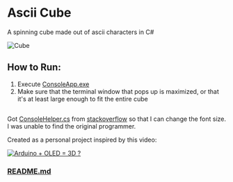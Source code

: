 # Ascii Cube
A spinning cube made out of ascii characters in C#

 ![Cube](https://user-images.githubusercontent.com/52948500/164415963-1792c3e2-ead0-4f8e-90c2-093e8f2cbbc5.gif)

## How to Run:
1. Execute [ConsoleApp.exe](https://github.com/DaBagelBoi/Cube/blob/773365c3b39a24cc185740737ac4415aa9fa3bb2/Assembly/ConsoleApp.exe)
2. Make sure that the terminal window that pops up is maximized, or that it's at least large enough to fit the entire cube

## 
Got [ConsoleHelper.cs](https://github.com/DaBagelBoi/Cube/blob/773365c3b39a24cc185740737ac4415aa9fa3bb2/SourceCode/ConsoleHelper.cs) from [stackoverflow](https://stackoverflow.com/questions/6554536/possible-to-get-set-console-font-size-in-c-sharp-net) so that I can change the font size. I was unable to find the original programmer.

Created as a personal project inspired by this video:

[![Arduino + OLED = 3D ?](https://img.youtube.com/vi/kBAcaA7NAlA/0.jpg)](https://www.youtube.com/watch?v=kBAcaA7NAlA)

### [README.md](https://github.com/DaBagelBoi/Cube#readme)
